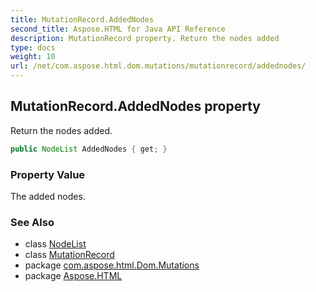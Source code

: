 ```yaml
---
title: MutationRecord.AddedNodes
second_title: Aspose.HTML for Java API Reference
description: MutationRecord property. Return the nodes added
type: docs
weight: 10
url: /net/com.aspose.html.dom.mutations/mutationrecord/addednodes/
---
```

## MutationRecord.AddedNodes property

Return the nodes added.

```java
public NodeList AddedNodes { get; }
```

### Property Value

The added nodes.

### See Also

* class [NodeList](../../../com.aspose.html.collections/nodelist/)
* class [MutationRecord](../)
* package [com.aspose.html.Dom.Mutations](../../mutationrecord/)
* package [Aspose.HTML](../../../)
